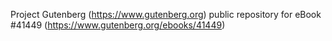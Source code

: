 Project Gutenberg (https://www.gutenberg.org) public repository for eBook #41449 (https://www.gutenberg.org/ebooks/41449)
